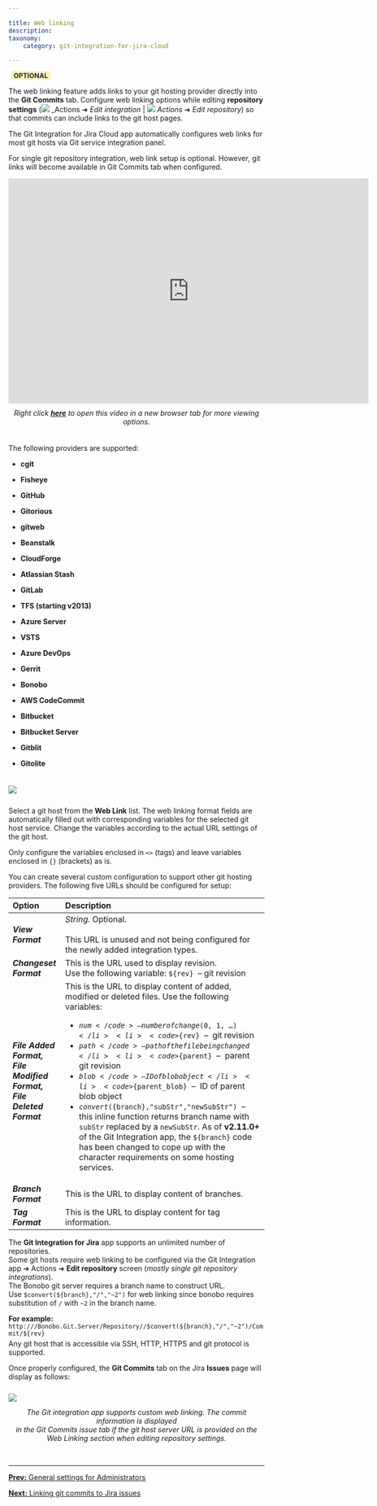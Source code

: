 ```yaml
---

title: Web linking
description:
taxonomy:
    category: git-integration-for-jira-cloud

---
```


<b style='background-color:#FFF1B6; padding:1px 5px; color:#172A4C; border-radius:3px; margin: 0 5px; font-size: small;'>OPTIONAL</b>

The web linking feature adds links to your git hosting provider directly into the **Git Commits** tab. Configure web linking options while editing **repository settings** (![](/wp-content/uploads/actions-icon.png) _Actions ➜ _Edit integration_ \| ![](/wp-content/uploads/actions-icon.png) _Actions_ ➜ _Edit repository_) so that commits can include links to the git host pages.

<div class="bbb-callout bbb--info">
    <div class="irow">
    <div class="ilogobox">
        <span class="logoimg"></span>
    </div>
    <div class="imsgbox">
        The Git Integration for Jira Cloud app automatically configures web links for most git hosts via Git service integration panel.
    </div>
    </div>
</div>

For single git repository integration, web link setup is optional. However, git links will become available in Git Commits tab when configured.

<div class='embed-container embed-container--16-10'>
    <iframe width='709' height='443' src='https://fast.wistia.com/embed/iframe/zfxfemq7z8?videoFoam=true' frameborder='0' allowfullscreen ></iframe>
</div>

<div align='center' style='margin-top:10px;margin-bottom:35px'>
    <i>Right click <a href='https://bigbrassband.wistia.com/medias/zfxfemq7z8'><b>here</b></a> to open this video in a new browser tab for more viewing options.</i>
</div>

The following providers are supported:

*   **cgit**

*   **Fisheye**

*   **GitHub**

*   **Gitorious**

*   **gitweb**

*   **Beanstalk**

*   **CloudForge**

*   **Atlassian Stash**

*   **GitLab**

*   **TFS (starting v2013)**

*   **Azure Server**

*   **VSTS**

*   **Azure DevOps**

*   **Gerrit**

*   **Bonobo**

*   **AWS CodeCommit**

*   **Bitbucket**

*   **Bitbucket Server**

*   **Gitblit**

*   **Gitolite**

<img src='/wp-content/uploads/gij-gitcloud-edit-repo-cfg-web-linking-sel.png' style='max-width:100%;margin:35px auto 25px auto;display:block;' />

Select a git host from the **Web Link** list. The web linking format fields are automatically filled out with corresponding variables for the selected git host service. Change the variables according to the actual URL settings of the git host.

<div class="bbb-callout bbb--alert">
    <div class="irow">
    <div class="ilogobox">
        <span class="logoimg"></span>
    </div>
    <div class="imsgbox">
        Only configure the variables enclosed in <code>&lt;&gt;</code> (tags) and leave variables enclosed in <code>{}</code> (brackets) as is.
    </div>
    </div>
</div>

You can create several custom configuration to support other git hosting providers. The following five URLs should be configured for setup:

| Option | Description |
| :--- | :--- |
| _**View Format**_ | _String._ Optional. <br><br>This URL is unused and not being configured for the newly added integration types. |
| _**Changeset Format**_ | This is the URL used to display revision.<br>Use the following variable: `${rev}`  – git revision |
| _**File Added Format,**_ <br>_**File Modified Format,**_<br>_**File Deleted Format**_ | This is the URL to display content of added, modified or deleted files. Use the following variables:<br><ul><li><code>${num}</code> –  number of change (0, 1, …)</li><li><code>${rev}</code>  –  git revision</li><li><code>${path}</code>  –  path of the file being changed </li><li><code>${parent}</code>  –  parent git revision</li><li><code>${blob}</code>  –  ID of blob object</li><li><code>${parent_blob}</code>  –  ID of parent blob object</li><li><code>$convert(${branch},"subStr","newSubStr")</code>  –  this inline function returns branch name with <code>subStr</code> replaced by a <code>newSubStr</code>. As of <b>v2.11.0+</b> of the Git Integration app, the <code>${branch}</code> code has been changed to cope up with the character requirements on some hosting services.</li></ul> |
| _**Branch Format**_ | This is the URL to display content of branches. |
| _**Tag Format**_ | This is the URL to display content for tag information. |

<div class="bbb-callout bbb--tip">
    <div class="irow">
    <div class="ilogobox">
        <span class="logoimg"></span>
    </div>
    <div class="imsgbox">
        The <b>Git Integration for Jira</b> app supports an unlimited number of repositories.
    </div>
    </div>
</div>

<div class="bbb-callout bbb--info">
    <div class="irow">
    <div class="ilogobox">
        <span class="logoimg"></span>
    </div>
    <div class="imsgbox">
        Some git hosts require web linking to be configured via the Git Integration app ➜ Actions ➜ <b>Edit repository</b> screen (<i>mostly single git repository integrations</i>).
    </div>
    </div>
</div>

<div class="bbb-callout bbb--note">
    <div class="irow">
    <div class="ilogobox">
        <span class="logoimg"></span>
    </div>
    <div class="imsgbox">
        The Bonobo git server requires a branch name to construct URL.  Use <code>$convert(${branch},"/","~2")</code> for web linking since bonobo requires substitution of <code>/</code> with <code>~2</code> in the branch name.
        <p style='margin-bottom:-10px'>
            <b>For example:</b><br>
            <code>http://<host>/Bonobo.Git.Server/Repository/<project>/$convert(${branch},"/","~2")/Commit/${rev}</code>
        </p>
    </div>
    </div>
</div>

Any git host that is accessible via SSH, HTTP, HTTPS and git protocol is supported.

Once properly configured, the **Git Commits** tab on the Jira **Issues** page will display as follows:

<img src='/wp-content/uploads/gij-gitcloud-jira-issue-commits-tab-weblink-sample-sel.png' style='max-width:100%;margin:25px auto 10px auto;display:block;' />

<div align=center style='margin-top:12px'><i>The Git integration app supports custom web linking. The commit information is displayed <br>
in the Git Commits issue tab if the git host server URL is provided on the <br>
Web Linking section when editing repository settings.</i></div>

&nbsp;
* * *

[**Prev:** General settings for Administrators](/git-integration-for-jira-cloud/general-settings-for-administrators-gij-cloud)

[**Next:** Linking git commits to Jira issues](/git-integration-for-jira-cloud/smart-commits-gij-cloud)

